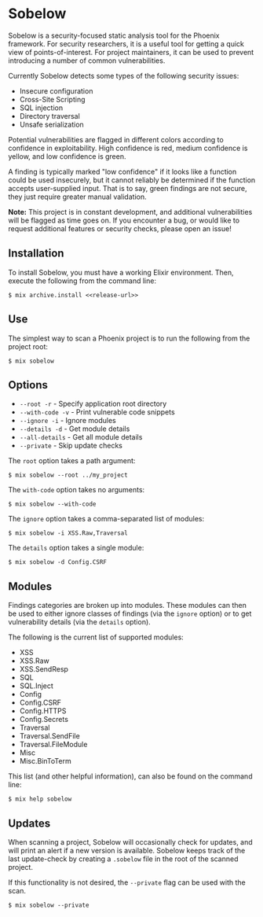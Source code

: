 # Sobelow

Sobelow is a security-focused static analysis tool for the 
Phoenix framework. For security researchers, it is a useful 
tool for getting a quick view of points-of-interest. For 
project maintainers, it can be used to prevent introducing a 
number of common vulnerabilities. 

Currently Sobelow detects some types of the following 
security issues: 

* Insecure configuration
* Cross-Site Scripting
* SQL injection
* Directory traversal
* Unsafe serialization

Potential vulnerabilities are flagged in different colors 
according to confidence in exploitability. High confidence is 
red, medium confidence is yellow, and low confidence is green.

A finding is typically marked "low confidence" if it looks 
like a function could be used insecurely, but it cannot 
reliably be determined if the function accepts user-supplied 
input. That is to say, green findings are not secure, they 
just require greater manual validation.

**Note:** This project is in constant development, and 
additional vulnerabilities will be flagged as time goes on. 
If you encounter a bug, or would like to request additional 
features or security checks, please open an issue!

## Installation

To install Sobelow, you must have a working Elixir environment. 
Then, execute the following from the command line: 

    $ mix archive.install <<release-url>>
    
## Use

The simplest way to scan a Phoenix project is to run the 
following from the project root:

    $ mix sobelow

## Options

  * `--root -r` - Specify application root directory
  * `--with-code -v` - Print vulnerable code snippets
  * `--ignore -i` - Ignore modules
  * `--details -d` - Get module details
  * `--all-details` - Get all module details
  * `--private` - Skip update checks
  
The `root` option takes a path argument:

    $ mix sobelow --root ../my_project

The `with-code` option takes no arguments:

    $ mix sobelow --with-code
    
The `ignore` option takes a comma-separated list of modules:

    $ mix sobelow -i XSS.Raw,Traversal
    
The `details` option takes a single module:

    $ mix sobelow -d Config.CSRF

## Modules
Findings categories are broken up into modules. These modules 
can then be used to either ignore classes of findings (via the 
`ignore` option) or to get vulnerability details (via the 
`details` option).
 
The following is the current list of supported modules:

* XSS
* XSS.Raw
* XSS.SendResp
* SQL
* SQL.Inject
* Config
* Config.CSRF
* Config.HTTPS
* Config.Secrets
* Traversal
* Traversal.SendFile
* Traversal.FileModule
* Misc
* Misc.BinToTerm
    
This list (and other helpful information), can also be found 
on the command line:

    $ mix help sobelow

## Updates
When scanning a project, Sobelow will occasionally check for 
updates, and will print an alert if a new version is available. 
Sobelow keeps track of the last update-check by creating a 
`.sobelow` file in the root of the scanned project.

If this functionality is not desired, the `--private` flag can 
be used with the scan.

    $ mix sobelow --private